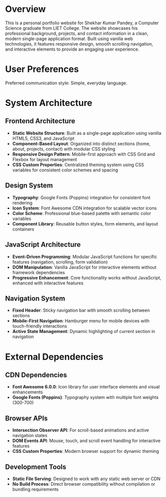 # Overview

This is a personal portfolio website for Shekhar Kumar Pandey, a Computer Science graduate from LIET College. The website showcases his professional background, projects, and contact information in a clean, modern single-page application format. Built using vanilla web technologies, it features responsive design, smooth scrolling navigation, and interactive elements to provide an engaging user experience.

# User Preferences

Preferred communication style: Simple, everyday language.

# System Architecture

## Frontend Architecture
- **Static Website Structure**: Built as a single-page application using vanilla HTML5, CSS3, and JavaScript
- **Component-Based Layout**: Organized into distinct sections (home, about, projects, contact) with modular CSS styling
- **Responsive Design Pattern**: Mobile-first approach with CSS Grid and Flexbox for layout management
- **CSS Custom Properties**: Centralized theming system using CSS variables for consistent color schemes and spacing

## Design System
- **Typography**: Google Fonts (Poppins) integration for consistent font rendering
- **Icon System**: Font Awesome CDN integration for scalable vector icons
- **Color Scheme**: Professional blue-based palette with semantic color variables
- **Component Library**: Reusable button styles, form elements, and layout containers

## JavaScript Architecture
- **Event-Driven Programming**: Modular JavaScript functions for specific features (navigation, scrolling, form validation)
- **DOM Manipulation**: Vanilla JavaScript for interactive elements without framework dependencies
- **Progressive Enhancement**: Core functionality works without JavaScript, enhanced with interactive features

## Navigation System
- **Fixed Header**: Sticky navigation bar with smooth scrolling between sections
- **Mobile-First Navigation**: Hamburger menu for mobile devices with touch-friendly interactions
- **Active State Management**: Dynamic highlighting of current section in navigation

# External Dependencies

## CDN Dependencies
- **Font Awesome 6.0.0**: Icon library for user interface elements and visual enhancements
- **Google Fonts (Poppins)**: Typography system with multiple font weights (300-700)

## Browser APIs
- **Intersection Observer API**: For scroll-based animations and active navigation states
- **DOM Events API**: Mouse, touch, and scroll event handling for interactive features
- **CSS Custom Properties**: Modern browser support for dynamic theming

## Development Tools
- **Static File Serving**: Designed to work with any static web server or CDN
- **No Build Process**: Direct browser compatibility without compilation or bundling requirements